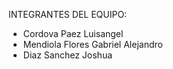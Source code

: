    INTEGRANTES DEL EQUIPO:
  - Cordova Paez Luisangel
  - Mendiola Flores Gabriel Alejandro
  - Diaz Sanchez Joshua
